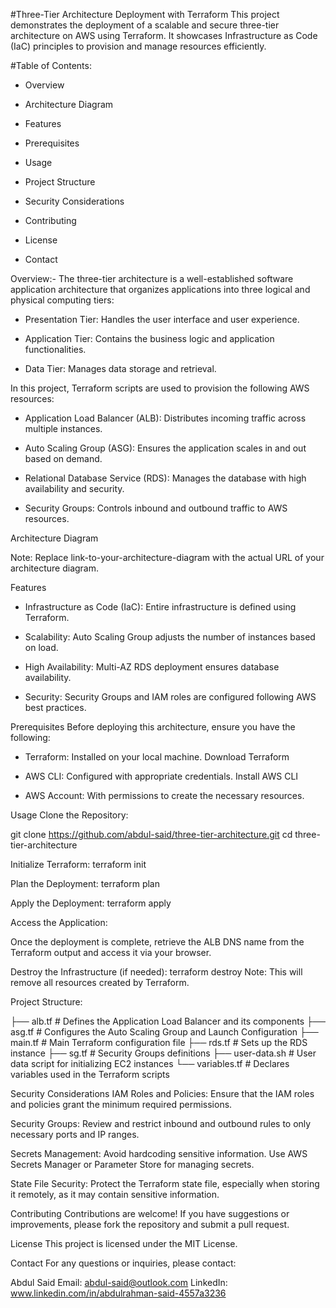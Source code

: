 #Three-Tier Architecture Deployment with Terraform
This project demonstrates the deployment of a scalable and secure three-tier architecture on AWS using Terraform. It showcases Infrastructure as Code (IaC) principles to provision and manage resources efficiently.

#Table of Contents:
 -  Overview

 -  Architecture Diagram

 -  Features

 -  Prerequisites

 -  Usage

 -  Project Structure

 -  Security Considerations

 -  Contributing

 -  License

 -  Contact

Overview:-
The three-tier architecture is a well-established software application architecture that organizes applications into three logical and physical computing tiers:

 -  Presentation Tier: Handles the user interface and user experience.

 -  Application Tier: Contains the business logic and application functionalities.

 -  Data Tier: Manages data storage and retrieval.

In this project, Terraform scripts are used to provision the following AWS resources:

 -  Application Load Balancer (ALB): Distributes incoming traffic across multiple instances.

 -  Auto Scaling Group (ASG): Ensures the application scales in and out based on demand.

 -  Relational Database Service (RDS): Manages the database with high availability and security.

 -  Security Groups: Controls inbound and outbound traffic to AWS resources.

Architecture Diagram

 Note: Replace link-to-your-architecture-diagram with the actual URL of your architecture diagram.

Features
 -  Infrastructure as Code (IaC): Entire infrastructure is defined using Terraform.

 -  Scalability: Auto Scaling Group adjusts the number of instances based on load.

 -  High Availability: Multi-AZ RDS deployment ensures database availability.

 -  Security: Security Groups and IAM roles are configured following AWS best practices.

Prerequisites
Before deploying this architecture, ensure you have the following:

 - Terraform: Installed on your local machine. Download Terraform

 - AWS CLI: Configured with appropriate credentials. Install AWS CLI

 - AWS Account: With permissions to create the necessary resources.

Usage
Clone the Repository:

git clone https://github.com/abdul-said/three-tier-architecture.git
cd three-tier-architecture

Initialize Terraform:
  terraform init

Plan the Deployment:
  terraform plan

Apply the Deployment:
  terraform apply


Access the Application:

Once the deployment is complete, retrieve the ALB DNS name from the Terraform output and access it via your browser.

Destroy the Infrastructure (if needed):
  terraform destroy
Note: This will remove all resources created by Terraform.

Project Structure:

├── alb.tf            # Defines the Application Load Balancer and its components
├── asg.tf            # Configures the Auto Scaling Group and Launch Configuration
├── main.tf           # Main Terraform configuration file
├── rds.tf            # Sets up the RDS instance
├── sg.tf             # Security Groups definitions
├── user-data.sh      # User data script for initializing EC2 instances
└── variables.tf      # Declares variables used in the Terraform scripts


Security Considerations
IAM Roles and Policies: Ensure that the IAM roles and policies grant the minimum required permissions.

Security Groups: Review and restrict inbound and outbound rules to only necessary ports and IP ranges.

Secrets Management: Avoid hardcoding sensitive information. Use AWS Secrets Manager or Parameter Store for managing secrets.

State File Security: Protect the Terraform state file, especially when storing it remotely, as it may contain sensitive information.

Contributing
Contributions are welcome! If you have suggestions or improvements, please fork the repository and submit a pull request.

License
This project is licensed under the MIT License.

Contact
For any questions or inquiries, please contact:

Abdul Said
Email: abdul-said@outlook.com
LinkedIn: www.linkedin.com/in/abdulrahman-said-4557a3236

